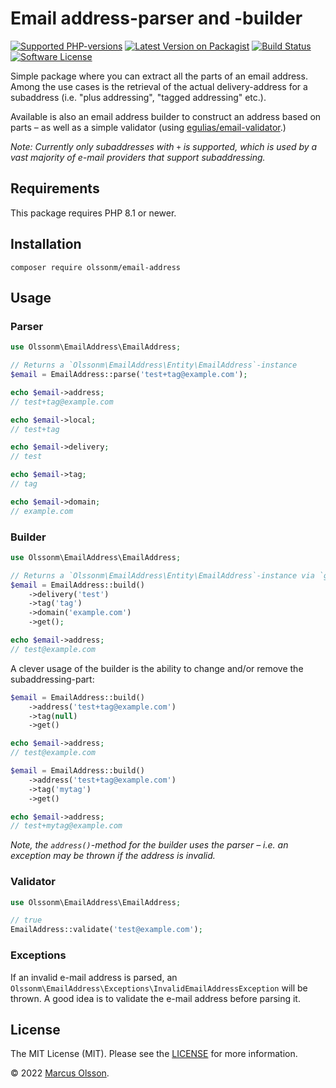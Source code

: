# Email address-parser and -builder

[![Supported PHP-versions](https://img.shields.io/packagist/php-v/olssonm/email-address?style=flat-square)](https://packagist.org/packages/olssonm/email-address)
[![Latest Version on Packagist](https://img.shields.io/packagist/v/olssonm/email-address.svg?style=flat-square)](https://packagist.org/packages/olssonm/email-address)
[![Build Status](https://img.shields.io/github/workflow/status/olssonm/email-address/Run%20tests.svg?style=flat-square&label=tests)](https://github.com/olssonm/email-address/actions?query=workflow%3A%22Run+tests%22)
[![Software License](https://img.shields.io/badge/license-MIT-brightgreen.svg?style=flat-square)](LICENSE.md)

Simple package where you can extract all the parts of an email address. Among the use cases is the retrieval of the actual delivery-address for a subaddress (i.e. "plus addressing", "tagged addressing" etc.).

Available is also an email address builder to construct an address based on parts – as well as a simple validator (using [egulias/email-validator](https://github.com/egulias/EmailValidator).)

*Note: Currently only subaddresses with `+` is supported, which is used by a vast majority of e-mail providers that support subaddressing.*

## Requirements

This package requires PHP 8.1 or newer.

## Installation

```
composer require olssonm/email-address
```

## Usage

### Parser

``` php
use Olssonm\EmailAddress\EmailAddress;

// Returns a `Olssonm\EmailAddress\Entity\EmailAddress`-instance
$email = EmailAddress::parse('test+tag@example.com');

echo $email->address;
// test+tag@example.com

echo $email->local;
// test+tag

echo $email->delivery;
// test

echo $email->tag;
// tag

echo $email->domain;
// example.com
```

### Builder

``` php
use Olssonm\EmailAddress\EmailAddress;

// Returns a `Olssonm\EmailAddress\Entity\EmailAddress`-instance via `get()`
$email = EmailAddress::build()
    ->delivery('test')
    ->tag('tag')
    ->domain('example.com')
    ->get();

echo $email->address;
// test@example.com
```

A clever usage of the builder is the ability to change and/or remove the subaddressing-part:

``` php
$email = EmailAddress::build()
    ->address('test+tag@example.com')
    ->tag(null)
    ->get()

echo $email->address;
// test@example.com
```

``` php
$email = EmailAddress::build()
    ->address('test+tag@example.com')
    ->tag('mytag')
    ->get()

echo $email->address;
// test+mytag@example.com
```

*Note, the `address()`-method for the builder uses the parser – i.e. an exception may be thrown if the address is invalid.*

### Validator

``` php
use Olssonm\EmailAddress\EmailAddress;

// true
EmailAddress::validate('test@example.com');
```

### Exceptions

If an invalid e-mail address is parsed, an `Olssonm\EmailAddress\Exceptions\InvalidEmailAddressException` will be thrown. A good idea is to validate the e-mail address before parsing it.

## License

The MIT License (MIT). Please see the [LICENSE](LICENSE) for more information.

© 2022 [Marcus Olsson](https://marcusolsson.me).
